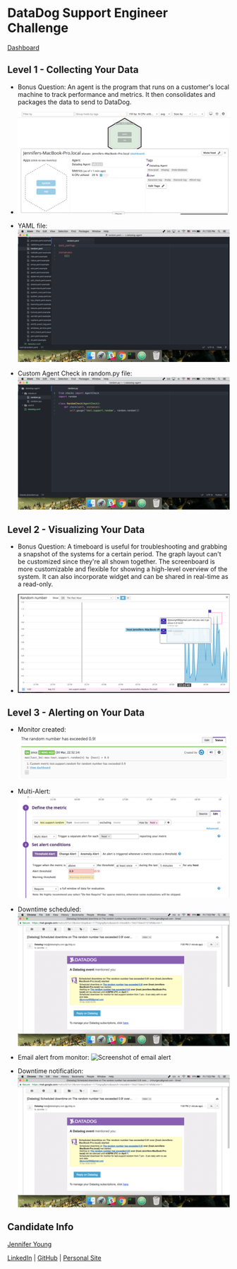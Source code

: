 # DataDog Support Engineer Challenge
[Dashboard](https://app.datadoghq.com/dash/268940/cloned-dashboard)

## Level 1 - Collecting Your Data
* Bonus Question: An agent is the program that runs on a customer's local machine to track performance and metrics. It then consolidates and packages the data to send to DataDog.

* ![Screenshot of Host Map & Tag](Images/Screenshot-HostMap.png)

* YAML file: ![Screenshot of yaml file](Images/Screenshot-yaml.png)

* Custom Agent Check in random.py file: ![Screenshot of random.py](Images/Screenshot-Check.png)

## Level 2 - Visualizing Your Data
* Bonus Question: A timeboard is useful for troubleshooting and grabbing a snapshot of the systems for a certain period. The graph layout can't be customized since they're all shown together. The screenboard is more customizable and flexible for showing a high-level overview of the system. It can also incorporate widget and can be shared in real-time as a read-only.

* ![Screenshot of test.support.random snapshot](Images/Screenshot-GraphAnnotation.png)

## Level 3 - Alerting on Your Data
* Monitor created: ![Screenshot of monitor](Images/Screenshot-Monitor.png)

* Multi-Alert: ![Screenshot of multi-alert](Images/Screenshot-MultiAlert.png)

* Downtime scheduled: ![Screenshot of downtime](Images/Screenshot-Downtime.png)

* Email alert from monitor: ![Screenshot of email alert](Images/Screenshot-MonitorAlert.png)

* Downtime notification: ![Screenshot of downtime notification email](Images/Screenshot-Downtime.png)

## Candidate Info
[Jennifer Young](mailto:jyoung488@gmail.com)

[LinkedIn](https://www.linkedin.com/in/jennifercyoung/) | [GitHub](https://github.com/jyoung488) | [Personal Site](https://jyoung488.github.io/)
